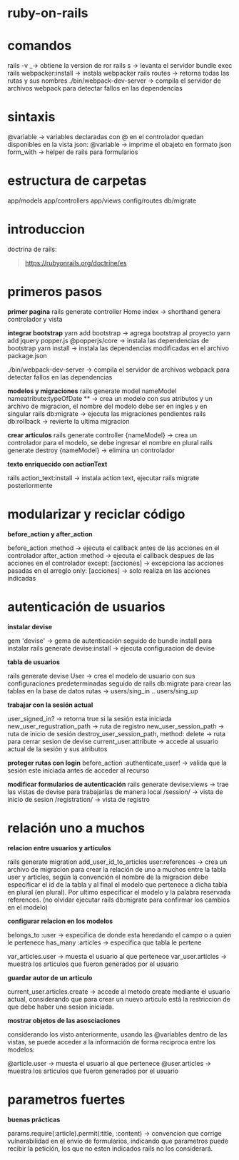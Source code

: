 # ruby-on-rails

# comandos

rails -v _-> obtiene la version de ror
rails s -> levanta el servidor
bundle exec rails webpacker:install -> instala webpacker
rails routes -> retorna todas las rutas y sus nombres
./bin/webpack-dev-server -> compila el servidor de archivos webpack para detectar fallos en las dependencias

# sintaxis
@variable -> variables declaradas con @ en el controlador quedan disponibles en la vista
json: @variable -> imprime el obajeto en formato json
form_with -> helper de rails para formularios


# estructura de carpetas
app/models
app/controllers
app/views
config/routes
db/migrate


# introduccion

doctrina de rails:
> https://rubyonrails.org/doctrine/es

# primeros pasos

**primer pagina**
rails generate controller Home index -> shorthand genera controlador y vista

**integrar bootstrap**
yarn add bootstrap -> agrega bootstrap al proyecto
yarn add jquery popper.js @popperjs/core -> instala las dependencias de bootstrap
yarn install -> instala las dependencias modificadas en el archivo package.json

./bin/webpack-dev-server -> compila el servidor de archivos webpack para detectar fallos en las dependencias

**modelos y migraciones**
rails generate model nameModel nameatribute:typeOfDate ** -> crea un modelo con sus atributos y un archivo de migracion, el nombre del modelo debe ser en ingles y en singular
rails db:migrate -> ejecuta las migraciones pendientes
rails db:rollback -> revierte la ultima migracion

**crear articulos**
rails generate controller {nameModel} -> crea un controlador para el modelo, se debe ingresar el nombre en plural
rails generate destroy {nameModel} -> elimina un controlador

**texto enriquecido con actionText**

rails action_text:install -> instala action text, ejecutar rails migrate posteriormente

# modularizar y reciclar código

**before_action y after_action**

before_action :method -> ejecuta el callback antes de las acciones en el controlador
after_action :method -> ejecuta el callback despues de las acciones en el controlador
except: [acciones] -> excepciona las acciones pasadas en el arreglo
only: [acciones] -> solo realiza en las acciones indicadas

# autenticación de usuarios

**instalar devise**

gem 'devise' -> gema de autenticación seguido de bundle install para instalar
rails generate devise:install -> ejecuta configuracion de devise

**tabla de usuarios**
 
rails generate devise User -> crea el modelo de usuario con sus configuraciones predeterminadas seguido de rails db:migrate para crear las tablas en la base de datos
rutas -> users/sing_in .. users/sing_up

**trabajar con la sesión actual**

user_signed_in? -> retorna true si la sesión esta iniciada
new_user_regustration_path -> ruta de registro
new_user_session_path -> ruta de inicio de sesión
destroy_user_session_path, method: delete -> ruta para cerrar sesion de devise
current_user.attribute -> accede al usuario actual de la sesión y sus atributos

**proteger rutas con login**
before_action :authenticate_user! -> valida que la sesión este iniciada antes de acceder al recurso

**modificar formularios de autenticación**
rails generate devise:views -> trae las vistas de devise para trabajarlas de manera local
/session/ -> vista de inicio de sesion
/registration/ -> vista de registro

# relación uno a muchos

**relacion entre usuarios y artículos**

rails generate migration add_user_id_to_articles user:references -> crea un archivo de migracion para crear la relación de uno a muchos entre la tabla user y articles, según la convención el nombre de la migracion debe especificar el id de la tabla y al final el modelo que pertenece a dicha tabla en plural (en plural). Por ultimo especificar el modelo y la palabra reservada references. (no olvidar ejecutar rails db:migrate para confirmar los cambios en el modelo)

**configurar relacion en los modelos**

belongs_to :user -> especifica de donde esta heredando el campo o a quien le pertenece
has_many :articles -> especifica que tabla le pertene

var_articles.user -> muesta el usuario al que pertenece
var_user.articles -> muestra los articulos que fueron generados por el usuario

**guardar autor de un artículo**

current_user.articles.create -> accede al metodo create mediante el usuario actual, considerando que para crear un nuevo articulo está la restriccion de que debe haber una sesion iniciada.

**mostrar objetos de las asosciaciones**

considerando los visto anteriormente, usando las @variables dentro de las vistas, se puede acceder a la información de forma reciproca entre los modelos: 

@article.user -> muesta el usuario al que pertenece
@user.articles -> muestra los articulos que fueron generados por el usuario

# parametros fuertes

**buenas prácticas**

params.require(:article).permit(:title, :content) -> convencion que corrige vulnerabilidad en el envío de formularios, indicando que parametros puede recibir la petición, los que no esten indicados rails no los considerará.

